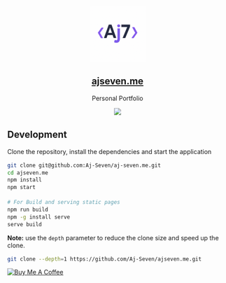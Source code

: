 <p align="center">
  <img src="public/assets/Logo.png"  height="128">
  <h2 align="center"><a href="https://aj7.pages.dev"> ajseven.me </a></h2>
  <p align="center">Personal Portfolio<p>
  <p align="center">
   <a href='#'><img src=https://img.shields.io/badge/Maintained%3F-yes-green.svg></img><a/>
  </p>
</p>

## Development

Clone the repository, install the dependencies and start the application

```bash
git clone git@github.com:Aj-Seven/aj-seven.me.git
cd ajseven.me
npm install
npm start

# For Build and serving static pages
npm run build
npm -g install serve
serve build
```

**Note:** use the `depth` parameter to reduce the clone size and speed up the clone.

```sh
git clone --depth=1 https://github.com/Aj-Seven/ajseven.me.git
```

<a href="https://www.buymeacoffee.com/aj.seven" target="_blank"><img src="https://cdn.buymeacoffee.com/buttons/v2/default-yellow.png" alt="Buy Me A Coffee" style="height: 40px !important;width: 140px !important;" ></a>
